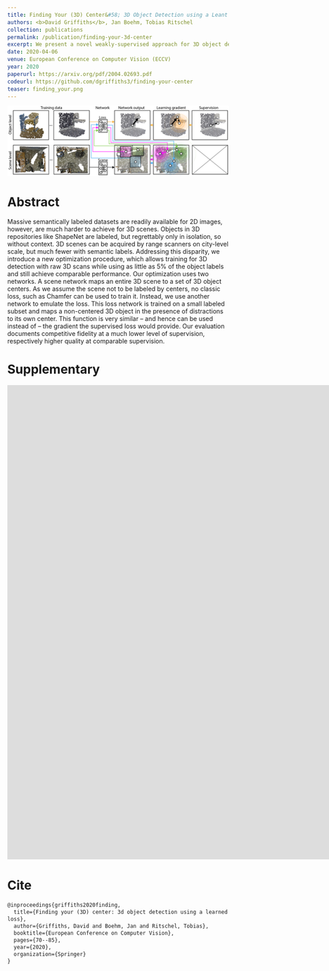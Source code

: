```yaml
---
title: Finding Your (3D) Center&#58; 3D Object Detection using a Leant Loss
authors: <b>David Griffiths</b>, Jan Boehm, Tobias Ritschel
collection: publications
permalink: /publication/finding-your-3d-center
excerpt: We present a novel weakly-supervised approach for 3D object detection. Our method can be trained on upto 95% less labeled data and still benefits from unlabeled data.
date: 2020-04-06
venue: European Conference on Computer Vision (ECCV)
year: 2020
paperurl: https://arxiv.org/pdf/2004.02693.pdf
codeurl: https://github.com/dgriffiths3/finding-your-center
teaser: finding_your.png
---
```


![](/images/publications/finding_your_3d_architecture.png)

# Abstract

Massive semantically labeled datasets are readily available for 2D images, however, are much harder to achieve for 3D scenes. Objects in 3D repositories like ShapeNet are labeled, but regrettably only in isolation, so without context. 3D scenes can be acquired by range scanners on city-level scale, but much fewer with semantic labels. Addressing this disparity, we introduce a new optimization procedure, which allows training for 3D detection with raw 3D scans while using as little as 5% of the object labels and still achieve comparable performance. Our optimization uses two networks. A scene network maps an entire 3D scene to a set of 3D object centers. As we assume the scene not to be labeled by centers, no classic loss, such as Chamfer can be used to train it. Instead, we use another network to emulate the loss. This loss network is trained on a small labeled subset and maps a non-centered 3D object in the presence of distractions to its own center. This function is very similar – and hence can be used instead of – the gradient the supervised loss would provide. Our evaluation documents competitive fidelity at a much lower level of supervision, respectively higher quality at comparable supervision.

# Supplementary

<iframe src="https://player.vimeo.com/video/403741614?h=4826d83a10&amp;badge=0&amp;autopause=0&amp;player_id=0&amp;app_id=58479" width="1920" height="1080" frameborder="0" allow="autoplay; fullscreen; picture-in-picture" allowfullscreen title="Finding Your (3D) Center"></iframe>

# Cite

```
@inproceedings{griffiths2020finding,
  title={Finding your (3D) center: 3d object detection using a learned loss},
  author={Griffiths, David and Boehm, Jan and Ritschel, Tobias},
  booktitle={European Conference on Computer Vision},
  pages={70--85},
  year={2020},
  organization={Springer}
}
```